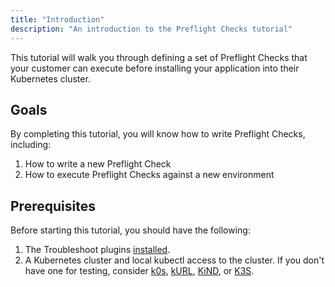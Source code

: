 ```yaml
---
title: "Introduction"
description: "An introduction to the Preflight Checks tutorial"
---
```


This tutorial will walk you through defining a set of Preflight Checks that your customer can execute before installing your application into their Kubernetes cluster.

## Goals

By completing this tutorial, you will know how to write Preflight Checks, including:

1. How to write a new Preflight Check
2. How to execute Preflight Checks against a new environment

## Prerequisites

Before starting this tutorial, you should have the following:

1. The Troubleshoot plugins [installed](/#installation).
2. A Kubernetes cluster and local kubectl access to the cluster. If you don't have one for testing, consider [k0s](https://k0sproject.io/), [kURL](https://kurl.sh), [KiND](https://github.com/kubernetes-sigs/kind), or [K3S](https://k3s.io).